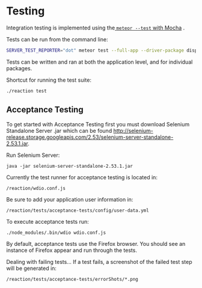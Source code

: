 # Testing
Integration testing is implemented using the[ `meteor --test` with Mocha](https://guide.meteor.com/testing.html) .

Tests can be run from the command line:

```bash
SERVER_TEST_REPORTER="dot" meteor test --full-app --driver-package dispatch:mocha"
```
Tests can be written and ran at both the application level, and for individual packages.

Shortcut for running the test suite:

```bash
./reaction test
```

## Acceptance Testing

To get started with Acceptance Testing first you must download Selenium Standalone Server .jar which can be found <http://selenium-release.storage.googleapis.com/2.53/selenium-server-standalone-2.53.1.jar>.

Run Selenium Server:

```
java -jar selenium-server-standalone-2.53.1.jar
```

Currently the test runner for acceptance testing is located in:

```
/reaction/wdio.conf.js
```

Be sure to add your application user information in:

```
/reaction/tests/acceptance-tests/config/user-data.yml
```

To execute acceptance tests run:

```
./node_modules/.bin/wdio wdio.conf.js
```

By default, acceptance tests use the Firefox browser. You should see an instance of Firefox appear and run through the tests.

Dealing with failing tests... If a test fails, a screenshot of the failed test step will be generated in:

```
/reaction/tests/acceptance-tests/errorShots/*.png
```
